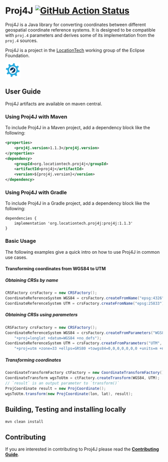 # Proj4J [![GitHub Action Status](https://github.com/locationtech/proj4j/workflows/CI/badge.svg)](https://github.com/locationtech/proj4j/actions) 

Proj4J is a Java library for converting coordinates between different geospatial coordinate reference systems.
It is designed to be compatible with `proj.4` parameters and derives some of its implementation from the `proj.4` sources.

Proj4J is a project in the [LocationTech](http://www.locationtech.org) working group of the Eclipse Foundation.

![LocationTech](locationtech_mark.png) 

## User Guide

Proj4J artifacts are available on maven central.

### Using Proj4J with Maven

To include Proj4J in a Maven project, add a dependency block like the following:

```xml
<properties>
    <proj4j.version>1.1.3</proj4j.version>
</properties>
<dependency>
    <groupId>org.locationtech.proj4j</groupId>
    <artifactId>proj4j</artifactId>
    <version>${proj4j.version}</version>
</dependency>
```

### Using Proj4J with Gradle

To include Proj4J in a Gradle project, add a dependency block like the following:

```
dependencies {
    implementation 'org.locationtech.proj4j:proj4j:1.1.3'
}
```

### Basic Usage

The following examples give a quick intro on how to use Proj4J in common
use cases.

#### Transforming coordinates from WGS84 to UTM

##### Obtaining CRSs by name

```Java
CRSFactory crsFactory = new CRSFactory();
CoordinateReferenceSystem WGS84 = crsFactory.createFromName("epsg:4326");
CoordinateReferenceSystem UTM = crsFactory.createFromName("epsg:25833");
```

##### Obtaining CRSs using parameters

```Java
CRSFactory crsFactory = new CRSFactory();
CoordinateReferenceSystem WGS84 = crsFactory.createFromParameters("WGS84",
    "+proj=longlat +datum=WGS84 +no_defs");
CoordinateReferenceSystem UTM = crsFactory.createFromParameters("UTM",
    "+proj=utm +zone=33 +ellps=GRS80 +towgs84=0,0,0,0,0,0,0 +units=m +no_defs");
```

##### Transforming coordinates

```Java
CoordinateTransformFactory ctFactory = new CoordinateTransformFactory();
CoordinateTransform wgsToUtm = ctFactory.createTransform(WGS84, UTM);
// `result` is an output parameter to `transform()`
ProjCoordinate result = new ProjCoordinate();
wgsToUtm.transform(new ProjCoordinate(lon, lat), result);
```

## Building, Testing and installing locally

`mvn clean install`

## Contributing

If you are interested in contributing to Proj4J please read the [**Contributing Guide**](CONTRIBUTING.md).
